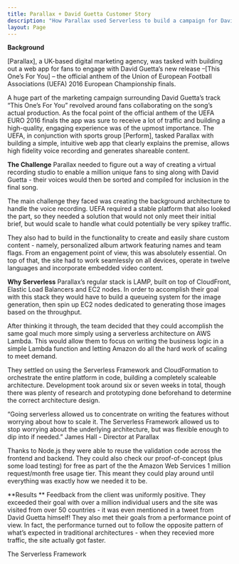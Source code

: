 ```yaml
---
title: Parallax + David Guetta Customer Story
description: "How Parallax used Serverless to build a campaign for David Guetta"
layout: Page
---
```





**Background**

[Parallax], a UK-based digital marketing agency, was tasked with building out a web app for fans to engage with David Guetta’s new release –[This One’s For You] – the official anthem of the Union of European Football Associations (UEFA) 2016 European Championship finals. 

A huge part of the marketing campaign surrounding David Guetta’s track “This One’s For You” revolved around fans collaborating on the song’s actual production. As the focal point of the official anthem of the UEFA EURO 2016 finals the app was sure to receive a lot of traffic and building a high-quality, engaging experience was of the upmost importance. The UEFA, in conjunction with sports group [Perform], tasked Parallax with building a simple, intuitive web app that clearly explains the premise, allows high fidelity voice recording and generates shareable content.

**The Challenge**
Parallax needed to figure out a way of creating a virtual recording studio to enable a million unique fans to sing along with David Guetta - their voices would then be sorted and compiled for inclusion in the final song.

The main challenge they faced was creating the background architecture to handle the voice recording. UEFA required a stable platform that also looked the part, so they needed a solution that would not only meet their initial brief, but would scale to handle what could potentially be very spikey traffic.

They also had to build in the functionality to create and easily share custom content - namely, personalized album artwork featuring names and team flags. From an engagement point of view, this was absolutely essential. On top of that, the site had to work seamlessly on all devices, operate in twelve languages and incorporate embedded video content.

**Why Serverless**
Parallax’s regular stack is LAMP, built on top of CloudFront, Elastic Load Balancers and EC2 nodes. In order to accomplish their goal with this stack they would have to build a queueing system for the image generation, then spin up EC2 nodes dedicated to generating those images based on the throughput. 

After thinking it through, the team decided that they could accomplish the same goal much more simply using a serverless architecture on AWS Lambda. This would allow them to focus on writing the business logic in a simple Lambda function and letting Amazon do all the hard work of scaling to meet demand.

They settled on using the Serverless Framework and CloudFormation to orchestrate the entire platform in code, building a completely scaleable architecture. Development took around six or seven weeks in total, though there was plenty of research and prototyping done beforehand to determine the correct architecture design. 

“Going serverless allowed us to concentrate on writing the features without worrying about how to scale it. The Serverless Framework allowed us to stop worrying about the underlying architecture, but was flexible enough to dip into if needed.” James Hall - Director at Parallax

Thanks to Node.js they were able to reuse the validation code across the frontend and backend. They could also check our proof-of-concept (plus some load testing) for free as part of the the Amazon Web Services 1 million request/month free usage tier. This meant they could play around until everything was exactly how we needed it to be.


**Results **
Feedback from the client was uniformly positive. They exceeded their goal with over a million individual users and the site was visited from over 50 countries - it was even mentioned in a tweet from David Guetta himself! They also met their goals from a performance point of view. In fact, the performance turned out to follow the opposite pattern of what’s expected in traditional architectures - when they recevied more traffic, the site actually got faster.

The Serverless Framework 
